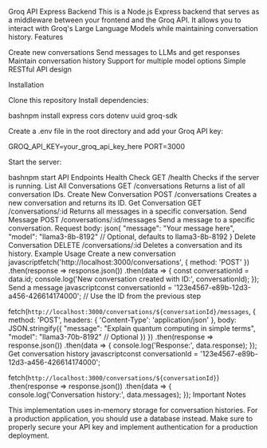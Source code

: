 Groq API Express Backend
This is a Node.js Express backend that serves as a middleware between your frontend and the Groq API. It allows you to interact with Groq's Large Language Models while maintaining conversation history.
Features

Create new conversations
Send messages to LLMs and get responses
Maintain conversation history
Support for multiple model options
Simple RESTful API design

Installation

Clone this repository
Install dependencies:

bashnpm install express cors dotenv uuid groq-sdk

Create a .env file in the root directory and add your Groq API key:

GROQ_API_KEY=your_groq_api_key_here
PORT=3000

Start the server:

bashnpm start
API Endpoints
Health Check
GET /health
Checks if the server is running.
List All Conversations
GET /conversations
Returns a list of all conversation IDs.
Create New Conversation
POST /conversations
Creates a new conversation and returns its ID.
Get Conversation
GET /conversations/:id
Returns all messages in a specific conversation.
Send Message
POST /conversations/:id/messages
Send a message to a specific conversation.
Request body:
json{
  "message": "Your message here",
  "model": "llama3-8b-8192" // Optional, defaults to llama3-8b-8192
}
Delete Conversation
DELETE /conversations/:id
Deletes a conversation and its history.
Example Usage
Create a new conversation
javascriptfetch('http://localhost:3000/conversations', {
  method: 'POST'
})
.then(response => response.json())
.then(data => {
  const conversationId = data.id;
  console.log('New conversation created with ID:', conversationId);
});
Send a message
javascriptconst conversationId = '123e4567-e89b-12d3-a456-426614174000'; // Use the ID from the previous step

fetch(`http://localhost:3000/conversations/${conversationId}/messages`, {
  method: 'POST',
  headers: {
    'Content-Type': 'application/json'
  },
  body: JSON.stringify({
    "message": "Explain quantum computing in simple terms",
    "model": "llama3-70b-8192" // Optional
  })
})
.then(response => response.json())
.then(data => {
  console.log('Response:', data.response);
});
Get conversation history
javascriptconst conversationId = '123e4567-e89b-12d3-a456-426614174000';

fetch(`http://localhost:3000/conversations/${conversationId}`)
.then(response => response.json())
.then(data => {
  console.log('Conversation history:', data.messages);
});
Important Notes

This implementation uses in-memory storage for conversation histories. For a production application, you should use a database instead.
Make sure to properly secure your API key and implement authentication for a production deployment.
